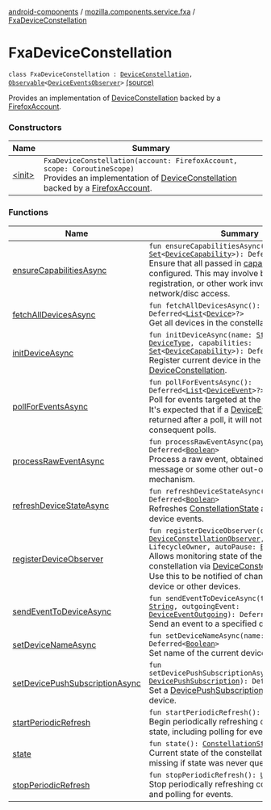 [android-components](../../index.md) / [mozilla.components.service.fxa](../index.md) / [FxaDeviceConstellation](./index.md)

# FxaDeviceConstellation

`class FxaDeviceConstellation : `[`DeviceConstellation`](../../mozilla.components.concept.sync/-device-constellation/index.md)`, `[`Observable`](../../mozilla.components.support.base.observer/-observable/index.md)`<`[`DeviceEventsObserver`](../../mozilla.components.concept.sync/-device-events-observer/index.md)`>` [(source)](https://github.com/mozilla-mobile/android-components/blob/master/components/service/firefox-accounts/src/main/java/mozilla/components/service/fxa/FxaDeviceConstellation.kt#L35)

Provides an implementation of [DeviceConstellation](../../mozilla.components.concept.sync/-device-constellation/index.md) backed by a [FirefoxAccount](#).

### Constructors

| Name | Summary |
|---|---|
| [&lt;init&gt;](-init-.md) | `FxaDeviceConstellation(account: FirefoxAccount, scope: CoroutineScope)`<br>Provides an implementation of [DeviceConstellation](../../mozilla.components.concept.sync/-device-constellation/index.md) backed by a [FirefoxAccount](#). |

### Functions

| Name | Summary |
|---|---|
| [ensureCapabilitiesAsync](ensure-capabilities-async.md) | `fun ensureCapabilitiesAsync(capabilities: `[`Set`](https://kotlinlang.org/api/latest/jvm/stdlib/kotlin.collections/-set/index.html)`<`[`DeviceCapability`](../../mozilla.components.concept.sync/-device-capability/index.md)`>): Deferred<`[`Boolean`](https://kotlinlang.org/api/latest/jvm/stdlib/kotlin/-boolean/index.html)`>`<br>Ensure that all passed in [capabilities](../../mozilla.components.concept.sync/-device-constellation/ensure-capabilities-async.md#mozilla.components.concept.sync.DeviceConstellation$ensureCapabilitiesAsync(kotlin.collections.Set((mozilla.components.concept.sync.DeviceCapability)))/capabilities) are configured. This may involve backend service registration, or other work involving network/disc access. |
| [fetchAllDevicesAsync](fetch-all-devices-async.md) | `fun fetchAllDevicesAsync(): Deferred<`[`List`](https://kotlinlang.org/api/latest/jvm/stdlib/kotlin.collections/-list/index.html)`<`[`Device`](../../mozilla.components.concept.sync/-device/index.md)`>?>`<br>Get all devices in the constellation. |
| [initDeviceAsync](init-device-async.md) | `fun initDeviceAsync(name: `[`String`](https://kotlinlang.org/api/latest/jvm/stdlib/kotlin/-string/index.html)`, type: `[`DeviceType`](../../mozilla.components.concept.sync/-device-type/index.md)`, capabilities: `[`Set`](https://kotlinlang.org/api/latest/jvm/stdlib/kotlin.collections/-set/index.html)`<`[`DeviceCapability`](../../mozilla.components.concept.sync/-device-capability/index.md)`>): Deferred<`[`Boolean`](https://kotlinlang.org/api/latest/jvm/stdlib/kotlin/-boolean/index.html)`>`<br>Register current device in the associated [DeviceConstellation](../../mozilla.components.concept.sync/-device-constellation/index.md). |
| [pollForEventsAsync](poll-for-events-async.md) | `fun pollForEventsAsync(): Deferred<`[`List`](https://kotlinlang.org/api/latest/jvm/stdlib/kotlin.collections/-list/index.html)`<`[`DeviceEvent`](../../mozilla.components.concept.sync/-device-event/index.md)`>?>`<br>Poll for events targeted at the current [Device](../../mozilla.components.concept.sync/-device/index.md). It's expected that if a [DeviceEvent](../../mozilla.components.concept.sync/-device-event/index.md) was returned after a poll, it will not be returned in consequent polls. |
| [processRawEventAsync](process-raw-event-async.md) | `fun processRawEventAsync(payload: `[`String`](https://kotlinlang.org/api/latest/jvm/stdlib/kotlin/-string/index.html)`): Deferred<`[`Boolean`](https://kotlinlang.org/api/latest/jvm/stdlib/kotlin/-boolean/index.html)`>`<br>Process a raw event, obtained via a push message or some other out-of-band mechanism. |
| [refreshDeviceStateAsync](refresh-device-state-async.md) | `fun refreshDeviceStateAsync(): Deferred<`[`Boolean`](https://kotlinlang.org/api/latest/jvm/stdlib/kotlin/-boolean/index.html)`>`<br>Refreshes [ConstellationState](../../mozilla.components.concept.sync/-constellation-state/index.md) and polls for device events. |
| [registerDeviceObserver](register-device-observer.md) | `fun registerDeviceObserver(observer: `[`DeviceConstellationObserver`](../../mozilla.components.concept.sync/-device-constellation-observer/index.md)`, owner: LifecycleOwner, autoPause: `[`Boolean`](https://kotlinlang.org/api/latest/jvm/stdlib/kotlin/-boolean/index.html)`): `[`Unit`](https://kotlinlang.org/api/latest/jvm/stdlib/kotlin/-unit/index.html)<br>Allows monitoring state of the device constellation via [DeviceConstellationObserver](../../mozilla.components.concept.sync/-device-constellation-observer/index.md). Use this to be notified of changes to the current device or other devices. |
| [sendEventToDeviceAsync](send-event-to-device-async.md) | `fun sendEventToDeviceAsync(targetDeviceId: `[`String`](https://kotlinlang.org/api/latest/jvm/stdlib/kotlin/-string/index.html)`, outgoingEvent: `[`DeviceEventOutgoing`](../../mozilla.components.concept.sync/-device-event-outgoing/index.md)`): Deferred<`[`Boolean`](https://kotlinlang.org/api/latest/jvm/stdlib/kotlin/-boolean/index.html)`>`<br>Send an event to a specified device. |
| [setDeviceNameAsync](set-device-name-async.md) | `fun setDeviceNameAsync(name: `[`String`](https://kotlinlang.org/api/latest/jvm/stdlib/kotlin/-string/index.html)`): Deferred<`[`Boolean`](https://kotlinlang.org/api/latest/jvm/stdlib/kotlin/-boolean/index.html)`>`<br>Set name of the current device. |
| [setDevicePushSubscriptionAsync](set-device-push-subscription-async.md) | `fun setDevicePushSubscriptionAsync(subscription: `[`DevicePushSubscription`](../../mozilla.components.concept.sync/-device-push-subscription/index.md)`): Deferred<`[`Boolean`](https://kotlinlang.org/api/latest/jvm/stdlib/kotlin/-boolean/index.html)`>`<br>Set a [DevicePushSubscription](../../mozilla.components.concept.sync/-device-push-subscription/index.md) for the current device. |
| [startPeriodicRefresh](start-periodic-refresh.md) | `fun startPeriodicRefresh(): `[`Unit`](https://kotlinlang.org/api/latest/jvm/stdlib/kotlin/-unit/index.html)<br>Begin periodically refreshing constellation state, including polling for events. |
| [state](state.md) | `fun state(): `[`ConstellationState`](../../mozilla.components.concept.sync/-constellation-state/index.md)`?`<br>Current state of the constellation. May be missing if state was never queried. |
| [stopPeriodicRefresh](stop-periodic-refresh.md) | `fun stopPeriodicRefresh(): `[`Unit`](https://kotlinlang.org/api/latest/jvm/stdlib/kotlin/-unit/index.html)<br>Stop periodically refreshing constellation state and polling for events. |
